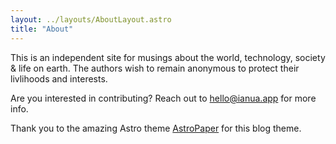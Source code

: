```yaml
---
layout: ../layouts/AboutLayout.astro
title: "About"
---
```


This is an independent site for musings about the world, technology, society & life on earth.
The authors wish to remain anonymous to protect their livlihoods and interests.

Are you interested in contributing? Reach out to [hello@ianua.app](mailto:hello@ianua.app) for more info.

Thank you to the amazing Astro theme [AstroPaper](https://github.com/satnaing/astro-paper) for this blog theme.